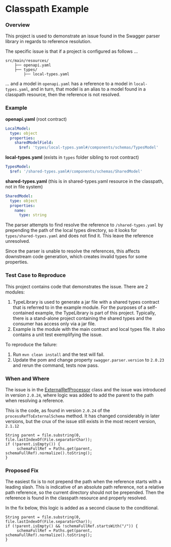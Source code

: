 # Classpath Example

### Overview

This project is used to demonstrate an issue found in the Swagger parser library in 
regards to reference resolution.

The specific issue is that if a project is configured as follows ...

```text
src/main/resources/
    ├── openapi.yaml
    ├── types/
        ├── local-types.yaml
```

... and a model in `openapi.yaml` has a reference to a model in `local-types.yaml`, and in turn,
that model is an alias to a model found in a classpath resource, then the reference is not resolved. 

### Example

**openapi.yaml** (root contract)
```yaml
LocalModel:
  type: object
  properties:
    sharedModelField:
      $ref: 'types/local-types.yaml#/components/schemas/TypesModel'
```

**local-types.yaml** (exists in `types` folder sibling to root contract)
```yaml
TypesModel:
  $ref: '/shared-types.yaml#/components/schemas/SharedModel'
```

**shared-types.yaml** (this is in shared-types.yaml resource in the classpath, not in file system)
```yaml
SharedModel:
  type: object
  properties:
    name:
      type: string
```

The parser attempts to find resolve the reference to `/shared-types.yaml` by prepending
the path of the local types directory, so it looks for `types/shared-types.yaml` and 
does not find it. This leave the reference unresolved.

Since the parser is unable to resolve the references, this affects downstream code 
generation, which creates invalid types for some properties.

### Test Case to Reproduce

This project contains code that demonstrates the issue. There are 2 modules:

1. TypeLibrary is used to generate a jar file with a shared types contract that is 
   referred to in the example module. For the purposes of a self-contained example,
   the TypeLibrary is part of this project. Typically, there is a stand-alone
   project containing the shared types and the consumer has access only via a jar file.
2. Example is the module with the main contract and local types file. It also
    contains a unit test exemplifying the issue. 

To reproduce the failure:

1. Run `mvn clean install` and the test will fail.
2. Update the pom and change property `swagger.parser.version` to `2.0.23` and rerun the command, tests now pass. 

### When and Where

The issue is in the [ExternalRefProcessor][RefProcessor] class and the issue was introduced in version
`2.0.24`, where logic was added to add the parent to the path when resolving a reference.

This is the code, as found in version `2.0.24` of the `processRefToExternalSchema` method. It has changed
considerably in later versions, but the crux of the issue still exists in the
most recent version, `2.1.12`

```
String parent = file.substring(0, file.lastIndexOf(File.separatorChar));
if (!parent.isEmpty()) {
     schemaFullRef = Paths.get(parent, schemaFullRef).normalize().toString();
}
```

### Proposed Fix

The easiest fix is to not prepend the path when the reference starts with a leading slash.
This is indicative of an absolute path reference, not a relative path reference, so the
current directory should not be prepended. Then the reference is found in the classpath
resource and properly resolved.

In the fix below, this logic is added as a second clause to the conditional.

```
String parent = file.substring(0, file.lastIndexOf(File.separatorChar));
if (!parent.isEmpty() && !schemaFullRef.startsWith("/")) {
     schemaFullRef = Paths.get(parent, schemaFullRef).normalize().toString();
}
```

<!-- Links -->
[RefProcessor]: https://github.com/swagger-api/swagger-parser/blob/v2.0.24/modules/swagger-parser-v3/src/main/java/io/swagger/v3/parser/processors/ExternalRefProcessor.java#L113-L116

